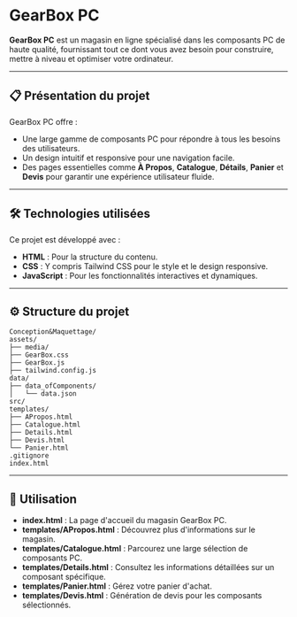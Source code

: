 # GearBox PC

**GearBox PC** est un magasin en ligne spécialisé dans les composants PC de haute qualité, fournissant tout ce dont vous avez besoin pour construire, mettre à niveau et optimiser votre ordinateur.

---

## 📋 Présentation du projet

GearBox PC offre :
- Une large gamme de composants PC pour répondre à tous les besoins des utilisateurs.
- Un design intuitif et responsive pour une navigation facile.
- Des pages essentielles comme **À Propos**, **Catalogue**, **Détails**, **Panier** et **Devis** pour garantir une expérience utilisateur fluide.

---

## 🛠️ Technologies utilisées

Ce projet est développé avec :
- **HTML** : Pour la structure du contenu.
- **CSS** : Y compris Tailwind CSS pour le style et le design responsive.
- **JavaScript** : Pour les fonctionnalités interactives et dynamiques.

---

## ⚙️ Structure du projet

```plaintext
Conception&Maquettage/
assets/
├── media/
├── GearBox.css
├── GearBox.js
├── tailwind.config.js
data/
├── data_ofComponents/
│   └── data.json
src/
templates/
├── APropos.html
├── Catalogue.html
├── Details.html
├── Devis.html
└── Panier.html
.gitignore
index.html
````


---

## 📖 Utilisation

- **index.html** : La page d'accueil du magasin GearBox PC.
- **templates/APropos.html** : Découvrez plus d'informations sur le magasin.
- **templates/Catalogue.html** : Parcourez une large sélection de composants PC.
- **templates/Details.html** : Consultez les informations détaillées sur un composant spécifique.
- **templates/Panier.html** : Gérez votre panier d'achat.
- **templates/Devis.html** : Génération de devis pour les composants sélectionnés.
